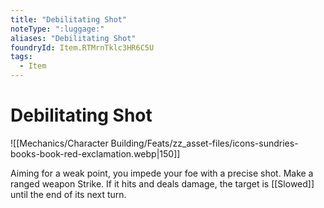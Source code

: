 ```yaml
---
title: "Debilitating Shot"
noteType: ":luggage:"
aliases: "Debilitating Shot"
foundryId: Item.RTMrnTklc3HR6C5U
tags:
  - Item
---
```


# Debilitating Shot
![[Mechanics/Character Building/Feats/zz_asset-files/icons-sundries-books-book-red-exclamation.webp|150]]

Aiming for a weak point, you impede your foe with a precise shot. Make a ranged weapon Strike. If it hits and deals damage, the target is [[Slowed]] until the end of its next turn.
